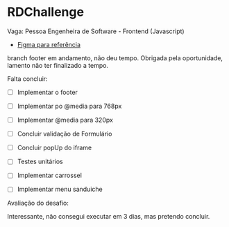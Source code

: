 # RDChallenge
Vaga: Pessoa Engenheira de Software - Frontend (Javascript)

* [Figma para referência](https://www.figma.com/file/heOszg42LP1K070IiLXiLV/Teste---Vaga?node-id=3%3A21)


branch footer em andamento, não deu tempo.
Obrigada pela oportunidade, lamento não ter finalizado a tempo.

Falta concluir:

- [ ] Implementar o footer
- [ ] Implementar po @media para 768px
- [ ] Implementar @media para 320px
- [ ] Concluir validação de Formulário
- [ ] Concluir popUp do iframe
- [ ] Testes unitários
- [ ] Implementar carrossel
- [ ] Implementar menu sanduiche


Avaliação do desafio:

Interessante, não consegui executar em 3 dias, mas pretendo concluir.


